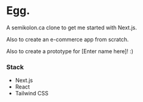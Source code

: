 # Egg.

A semikolon.ca clone to get me started with Next.js.

Also to create an e-commerce app from scratch.

Also to create a prototype for [Enter name here]! :)

### Stack

- Next.js
- React
- Tailwind CSS
